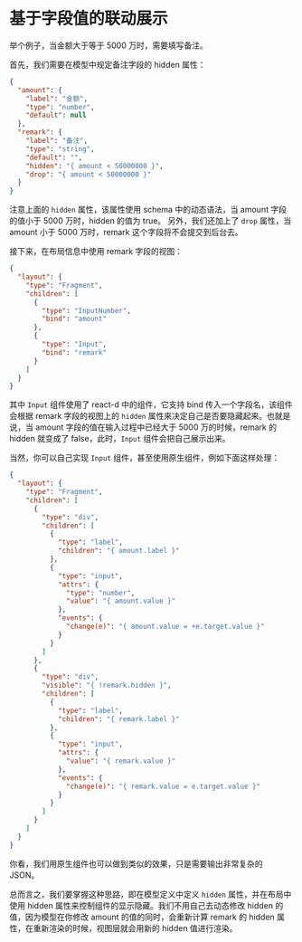 # 基于字段值的联动展示

举个例子，当金额大于等于 5000 万时，需要填写备注。

首先，我们需要在模型中规定备注字段的 hidden 属性：

```json
{
  "amount": {
    "label": "金额",
    "type": "number",
    "default": null
  },
  "remark": {
    "label": "备注",
    "type": "string",
    "default": "",
    "hidden": "{ amount < 50000000 }",
    "drop": "{ amount < 50000000 }"
  }
}
```

注意上面的 `hidden` 属性，该属性使用 schema 中的动态语法，当 amount 字段的值小于 5000 万时，hidden 的值为 true。
另外，我们还加上了 `drop` 属性，当 amount 小于 5000 万时，remark 这个字段将不会提交到后台去。

接下来，在布局信息中使用 remark 字段的视图：

```json
{
  "layout": {
    "type": "Fragment",
    "children": [
      {
        "type": "InputNumber",
        "bind": "amount"
      },
      {
        "type": "Input",
        "bind": "remark"
      }
    ]
  }
}
```

其中 `Input` 组件使用了 react-d 中的组件，它支持 bind 传入一个字段名，该组件会根据 remark 字段的视图上的 `hidden` 属性来决定自己是否要隐藏起来。也就是说，当 amount 字段的值在输入过程中已经大于 5000 万的时候，remark 的 hidden 就变成了 false，此时，`Input` 组件会把自己展示出来。

当然，你可以自己实现 `Input` 组件，甚至使用原生组件，例如下面这样处理：

```json
{
  "layout": {
    "type": "Fragment",
    "children": [
      {
        "type": "div",
        "children": [
          {
            "type": "label",
            "children": "{ amount.label }"
          },
          {
            "type": "input",
            "attrs": {
              "type": "number",
              "value": "{ amount.value }"
            },
            "events": {
              "change(e)": "{ amount.value = +e.target.value }"
            }
          }
        ]
      },
      {
        "type": "div",
        "visible": "{ !remark.hidden }",
        "children": [
          {
            "type": "label",
            "children": "{ remark.label }"
          },
          {
            "type": "input",
            "attrs": {
              "value": "{ remark.value }"
            },
            "events": {
              "change(e)": "{ remark.value = e.target.value }"
            }
          }
        ]
      }
    ]
  }
}
```

你看，我们用原生组件也可以做到类似的效果，只是需要输出非常复杂的 JSON。

总而言之，我们要掌握这种思路，即在模型定义中定义 `hidden` 属性，并在布局中使用 hidden 属性来控制组件的显示隐藏。我们不用自己去动态修改 hidden 的值，因为模型在你修改 amount 的值的同时，会重新计算 remark 的 hidden 属性，在重新渲染的时候，视图层就会用新的 hidden 值进行渲染。
